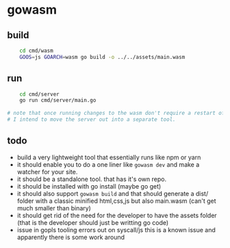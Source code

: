 # gowasm

## build

```sh
    cd cmd/wasm
    GOOS=js GOARCH=wasm go build -o ../../assets/main.wasm
```

## run

```sh
    cd cmd/server
    go run cmd/server/main.go
    
# note that once running changes to the wasm don't require a restart of the server
# I intend to move the server out into a separate tool.
```

## todo
- build a very lightweight tool that essentially runs like npm or yarn
- it should enable you to do a one liner like `gowasm dev` and make a watcher for your site.
- it should be a standalone tool. that has it's own repo.
- it should be installed with go install (maybe go get)
- it should also support `gowasm build` and that should generate a dist/ folder with a classic minified html,css,js but also main.wasm  (can't get much smaller than binary)
- it should get rid of the need for the developer to have the assets folder (that is the developer should just be writting go code)
- issue in gopls tooling errors out on syscall/js this is a known issue and apparently there is some work around
